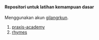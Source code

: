 #### Repositori untuk latihan kemampuan dasar
Menggunakan akun [gilangrkun](https://github.com/gilangrkun). 

1. [praxis-academy](https://github.com/gilangrkun/praxis-academy)
2. [rhymes](https://github.com/gilangrkun/rhymes)